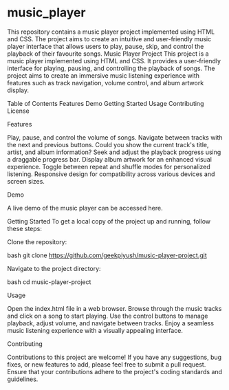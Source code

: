 # music_player
This repository contains a music player project implemented using HTML and CSS. The project aims to create an intuitive and user-friendly music player interface that allows users to play, pause, skip, and control the playback of their favourite songs.
Music Player Project
This project is a music player implemented using HTML and CSS. It provides a user-friendly interface for playing, pausing, and controlling the playback of songs. The project aims to create an immersive music listening experience with features such as track navigation, volume control, and album artwork display.

Table of Contents
Features
Demo
Getting Started
Usage
Contributing
License

Features

Play, pause, and control the volume of songs.
Navigate between tracks with the next and previous buttons.
Could you show the current track's title, artist, and album information?
Seek and adjust the playback progress using a draggable progress bar.
Display album artwork for an enhanced visual experience.
Toggle between repeat and shuffle modes for personalized listening.
Responsive design for compatibility across various devices and screen sizes.

Demo

A live demo of the music player can be accessed here.

Getting Started
To get a local copy of the project up and running, follow these steps:

Clone the repository:

bash
git clone https://github.com/geekpiyush/music-player-project.git

Navigate to the project directory:

bash
cd music-player-project

Usage

Open the index.html file in a web browser.
Browse through the music tracks and click on a song to start playing.
Use the control buttons to manage playback, adjust volume, and navigate between tracks.
Enjoy a seamless music listening experience with a visually appealing interface.

Contributing

Contributions to this project are welcome! If you have any suggestions, bug fixes, or new features to add, please feel free to submit a pull request. Ensure that your contributions adhere to the project's coding standards and guidelines.
